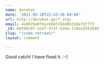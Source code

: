 ```yaml
---
name: docwhat
date: '2011-03-20T22:43:36-04:00'
url: http://docwhat.gerf.org/
email: 4e8076a0fdac6b8f284d8b316efdf7f3
_id: 60398c07-a1d7-473f-b20a-116ea255269d
slug: "/code-retreat/"
layout: comment

---
```


Good catch! I have fixed it. :-)
